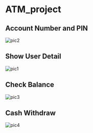 # ATM_project

## Account Number and PIN
![pic2](https://user-images.githubusercontent.com/12861265/194677149-c56fc3d3-e012-4b68-b574-681e0ee16d9a.jpg)

## Show User Detail
![pic1](https://user-images.githubusercontent.com/12861265/194677148-b98538d0-a873-4b20-8047-e4e660e7c8c2.jpg)

## Check Balance
![pic3](https://user-images.githubusercontent.com/12861265/194677150-eb3bebae-b6e6-4cea-980b-8d85818ffbc6.jpg)

## Cash Withdraw
![pic4](https://user-images.githubusercontent.com/12861265/194677151-175bffe3-8a41-4908-ad57-a2f10eefef59.jpg)

